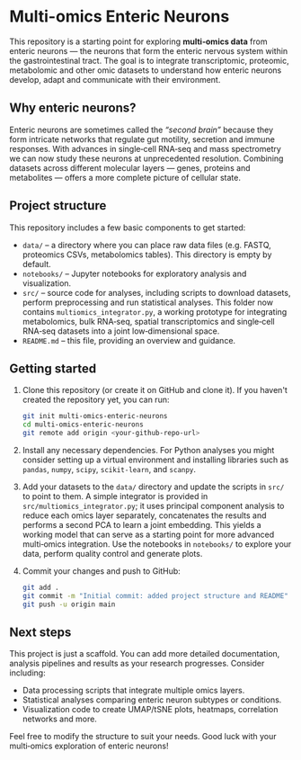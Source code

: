 # Multi-omics Enteric Neurons

This repository is a starting point for exploring **multi‑omics data** from
enteric neurons — the neurons that form the enteric nervous system within the
gastrointestinal tract.  The goal is to integrate transcriptomic,
proteomic, metabolomic and other omic datasets to understand how enteric
neurons develop, adapt and communicate with their environment.

## Why enteric neurons?

Enteric neurons are sometimes called the *“second brain”* because they form
intricate networks that regulate gut motility, secretion and immune
responses.  With advances in single‑cell RNA‑seq and mass spectrometry we
can now study these neurons at unprecedented resolution.  Combining
datasets across different molecular layers — genes, proteins and
metabolites — offers a more complete picture of cellular state.

## Project structure

This repository includes a few basic components to get started:

- `data/` – a directory where you can place raw data files (e.g. FASTQ,
  proteomics CSVs, metabolomics tables).  This directory is empty by
  default.
- `notebooks/` – Jupyter notebooks for exploratory analysis and
  visualization.
- `src/` – source code for analyses, including scripts to download
  datasets, perform preprocessing and run statistical analyses.
  This folder now contains `multiomics_integrator.py`, a working
  prototype for integrating metabolomics, bulk RNA‑seq, spatial
  transcriptomics and single‑cell RNA‑seq datasets into a joint
  low‑dimensional space.
- `README.md` – this file, providing an overview and guidance.

## Getting started

1. Clone this repository (or create it on GitHub and clone it).  If you
   haven't created the repository yet, you can run:

   ```bash
   git init multi‑omics‑enteric‑neurons
   cd multi‑omics‑enteric‑neurons
   git remote add origin <your‑github‑repo‑url>
   ```

2. Install any necessary dependencies.  For Python analyses you might
   consider setting up a virtual environment and installing libraries
   such as `pandas`, `numpy`, `scipy`, `scikit‑learn`, and `scanpy`.

3. Add your datasets to the `data/` directory and update the scripts in
  `src/` to point to them.  A simple integrator is provided in
  `src/multiomics_integrator.py`; it uses principal component analysis
  to reduce each omics layer separately, concatenates the results and
  performs a second PCA to learn a joint embedding.  This
  yields a working model that can serve as a starting point for more
  advanced multi‑omics integration.  Use the notebooks in
  `notebooks/` to explore your data, perform quality control and generate
  plots.

4. Commit your changes and push to GitHub:

   ```bash
   git add .
   git commit -m "Initial commit: added project structure and README"
   git push -u origin main
   ```

## Next steps

This project is just a scaffold.  You can add more detailed documentation,
analysis pipelines and results as your research progresses.  Consider
including:

- Data processing scripts that integrate multiple omics layers.
- Statistical analyses comparing enteric neuron subtypes or conditions.
- Visualization code to create UMAP/tSNE plots, heatmaps, correlation
  networks and more.

Feel free to modify the structure to suit your needs.  Good luck with
your multi‑omics exploration of enteric neurons!
